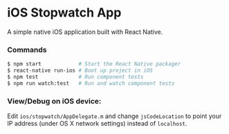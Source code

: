 # iOS Stopwatch App

A simple native iOS application built with React Native.

### Commands

```sh
$ npm start            # Start the React Native packager
$ react-native run-ios # Boot up project in iOS
$ npm test             # Run component tests
$ npm run watch:test   # Run and watch component tests
```

### View/Debug on iOS device:

Edit `ios/stopwatch/AppDelegate.m` and change `jsCodeLocation` to point your IP address (under OS X network settings) instead of `localhost`.

